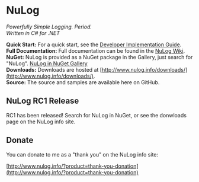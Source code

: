 # NuLog
_Powerfully Simple Logging. Period._  
_Written in C# for .NET_

**Quick Start:** For a quick start, see the [Developer Implementation Guide](https://github.com/ivanpointer/NuLog/wiki#developer-implementation-quick-start-guide).  
**Full Documentation:** Full documentation can be found in the [NuLog Wiki](https://github.com/ivanpointer/NuLog/wiki).  
**NuGet:** NuLog is provided as a NuGet package in the Gallery, just search for "NuLog".  [NuLog in NuGet Gallery](http://www.nuget.org/packages?q=NuLog)  
**Downloads:** Downloads are hosted at [http://www.nulog.info/downloads/](http://www.nulog.info/downloads/).  
**Source:** The source and samples are available here on GitHub.  

## NuLog RC1 Release
RC1 has been released!  Search for NuLog in NuGet, or see the donwloads page on the NuLog info site.

## Donate
You can donate to me as a "thank you" on the NuLog info site:

[http://www.nulog.info/?product=thank-you-donation](http://www.nulog.info/?product=thank-you-donation)
